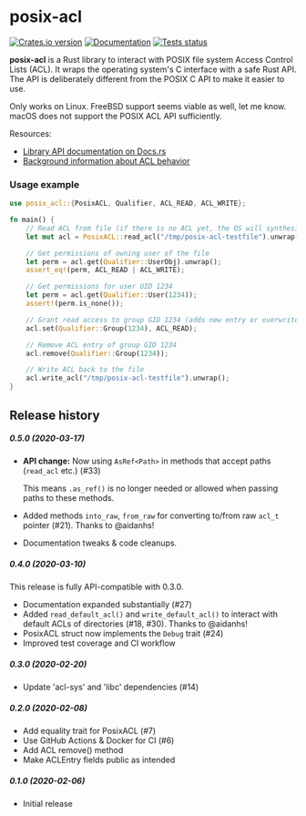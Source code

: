 posix-acl
=========

[![Crates.io version](https://img.shields.io/crates/v/posix-acl.svg)](https://crates.io/crates/posix-acl)
[![Documentation](https://docs.rs/posix-acl/badge.svg)](https://docs.rs/posix-acl/)
[![Tests status](https://github.com/intgr/posix-acl/workflows/Tests/badge.svg?branch=master)](https://github.com/intgr/posix-acl/actions?query=workflow:Tests)

**posix-acl** is a Rust library to interact with POSIX file system Access Control Lists (ACL).
It wraps the operating system's C interface with a safe Rust API. The API is deliberately different
from the POSIX C API to make it easier to use.

Only works on Linux. FreeBSD support seems viable as well, let me know.
macOS does not support the POSIX ACL API sufficiently.

Resources:
* [Library API documentation on Docs.rs](https://docs.rs/posix-acl/)
* [Background information about ACL behavior](
https://www.usenix.org/legacy/publications/library/proceedings/usenix03/tech/freenix03/full_papers/gruenbacher/gruenbacher_html/main.html)

### Usage example
```rust
use posix_acl::{PosixACL, Qualifier, ACL_READ, ACL_WRITE};

fn main() {
    // Read ACL from file (if there is no ACL yet, the OS will synthesize one)
    let mut acl = PosixACL::read_acl("/tmp/posix-acl-testfile").unwrap();

    // Get permissions of owning user of the file
    let perm = acl.get(Qualifier::UserObj).unwrap();
    assert_eq!(perm, ACL_READ | ACL_WRITE);

    // Get permissions for user UID 1234
    let perm = acl.get(Qualifier::User(1234));
    assert!(perm.is_none());

    // Grant read access to group GID 1234 (adds new entry or overwrites an existing entry)
    acl.set(Qualifier::Group(1234), ACL_READ);

    // Remove ACL entry of group GID 1234
    acl.remove(Qualifier::Group(1234));

    // Write ACL back to the file
    acl.write_acl("/tmp/posix-acl-testfile").unwrap();
}
```

Release history
---------------
##### 0.5.0 (2020-03-17)

* **API change:** Now using `AsRef<Path>` in methods that accept paths (`read_acl` etc.) (#33)

  This means `.as_ref()` is no longer needed or allowed when passing paths to these methods.
* Added methods `into_raw`, `from_raw` for converting to/from raw `acl_t` pointer (#21).
  Thanks to @aidanhs!
* Documentation tweaks & code cleanups.

##### 0.4.0 (2020-03-10)
This release is fully API-compatible with 0.3.0.
* Documentation expanded substantially (#27)
* Added `read_default_acl()` and `write_default_acl()` to interact with default ACLs of directories
  (#18, #30). Thanks to @aidanhs!
* PosixACL struct now implements the `Debug` trait (#24)
* Improved test coverage and CI workflow

##### 0.3.0 (2020-02-20)
* Update 'acl-sys' and 'libc' dependencies (#14)

##### 0.2.0 (2020-02-08)
* Add equality trait for PosixACL (#7)
* Use GitHub Actions & Docker for CI (#6)
* Add ACL remove() method
* Make ACLEntry fields public as intended

##### 0.1.0 (2020-02-06)
* Initial release
